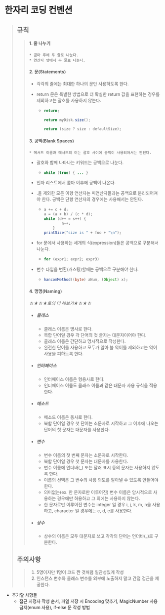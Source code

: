 # 한자리 코딩 컨벤션

> ## 규칙
>
> > #### 1. 줄 나누기
> >
> > 	* 콤마 후에 두 줄로 나눈다.
> > 	* 연산자 앞에서 두 줄로 나눈다.
> >
> > 
> >
> > #### 2. 문(Statements)
> >
> >  * 각각의 줄에는 최대한 하나의 문만 사용하도록 한다.
> >
> >  * return 문은 특별한 방법으로 더 확실한 return 값을 표현하는 경우를 제외하고는 괄호를 사용하지 않는다.
> >
> >     * ```java
> >       return;
> >             
> >       return myDisk.size();
> >             
> >       return (size ? size : defaultSize);
> >       ```
> >
> > 
> >
> > #### 3. 공백(Blank Spaces)
> >
> > 	* 메서드 이름과 메서드의 여는 괄호 사이에 공백이 사용되어서는 안된다.
> >
> >  * 괄호와 함께 나타나는 키워드는 공백으로 나눈다.
> >
> >     * ```java
> >       while (true) { ... }
> >       ```
> >
> >  * 인자 리스트에서 콤마 이후에 공백이 나온다.
> >
> >  * .을 제외한 모든 이항 연산자는 피연산자들과는 공백으로 분리되어져야 한다. 공백은 단항 연산자의 경우에는 사용해서는 안된다.
> >
> >     * ```java
> >       a += c + d;
> >       a = (a + b) / (c * d);
> >       while (d++ = s++) {
> >               n++;
> >           }
> >       printSize("size is " + foo + "\n");
> >       ```
> >
> >  * for 문에서 사용하는 세개의 식(expression)들은 공백으로 구분해서 나눈다.
> >
> >     * ```java
> >       for (expr1; expr2; expr3)
> >       ```
> >
> >  * 변수 타입을 변환(캐스팅)할때는 공백으로 구분해야 한다.
> >
> >     * ```java
> >       hancomMethod((byte) aNum, (Object) x);
> >       ```
> >
> > 
> >
> > #### 4. 명명(Naming)
> >
> > *☆★☆★토의 더 해보기★☆★☆*
> >
> > * ##### 클래스
> >
> >    * 클래스 이름은 명사로 한다.
> >    * 복합 단어일 경우 각 단어의 첫 글자는 대문자이어야 한다.
> >    * 클래스 이름은 간단하고 명시적으로 작성한다.
> >    * 완전한 단어를 사용하고 모두가 알아 볼 약어를 제외하고는 약어 사용을 피하도록 한다.
> >
> > * ##### 인터페이스
> >
> >    * 인터페이스 이름은 형용사로 한다.
> >    * 인터페이스 이름도 클래스 이름과 같은 대문자 사용 규칙을 적용한다.
> >
> > * ##### 메소드
> >
> >    * 메소드 이름은 동사로 한다.
> >    * 복합 단어일 경우 첫 단어는 소문자로 시작하고 그 이후에 나오는 단어의 첫 문자는 대문자를 사용한다.
> >
> > * ##### 변수
> >
> >    * 변수 이름의 첫 번째 문자는 소문자로 시작한다.
> >    * 복합 단어일 경우 첫 문자는 대문자를 사용한다.
> >    * 변수 이름에 언더바(_) 또는 달러 표시 등의 문자는 사용하지 않도록 한다.
> >    * 이름의 선택은 그 변수의 사용 의도를 알아낼 수 있도록 만들어야 한다.
> >    * 의미없는(ex. 한 문자로만 이루어진) 변수 이름은 암시적으로 사용하는 경우에만 허용하고 그 외에는 사용하지 않는다.
> >    * 한 문자로만 이루어진 변수는 integer 일 경우 i, j, k, m, n을 사용하고, character 일 경우에는 c, d, e를 사용한다.
> >
> > * ##### 상수
> >
> >   * 상수의 이름은 모두 대문자로 쓰고 각각의 단어는 언더바(_)로 구분한다.
> >
> > 
>
> ## 주의사항
>
> > 1. 5명이지만 1명이 코드 짠 것처럼 일관성있게 작성
> > 2. 인스턴스 변수와 클래스 변수를 외부에 노출하지 말고 간접 접근을 제공한다.



* 추가할 사항들
  * 접근 지정자 작성 순서, 파일 저장 시 Encoding 맞추기, MagicNumber 사용 금지(enum 사용), if-else 문 작성 방법